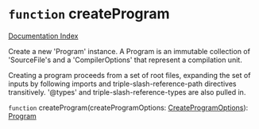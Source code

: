# `function` createProgram

[Documentation Index](../README.md)

Create a new 'Program' instance. A Program is an immutable collection of 'SourceFile's and a 'CompilerOptions'
that represent a compilation unit.

Creating a program proceeds from a set of root files, expanding the set of inputs by following imports and
triple-slash-reference-path directives transitively. '@types' and triple-slash-reference-types are also pulled in.

`function` createProgram(createProgramOptions: [CreateProgramOptions](../private.interface.CreateProgramOptions/README.md)): [Program](../private.interface.Program/README.md)